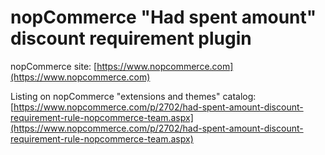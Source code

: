 ﻿nopCommerce "Had spent amount" discount requirement plugin
===========

nopCommerce site: [https://www.nopcommerce.com](https://www.nopcommerce.com)

Listing on nopCommerce "extensions and themes" catalog: [https://www.nopcommerce.com/p/2702/had-spent-amount-discount-requirement-rule-nopcommerce-team.aspx](https://www.nopcommerce.com/p/2702/had-spent-amount-discount-requirement-rule-nopcommerce-team.aspx)
